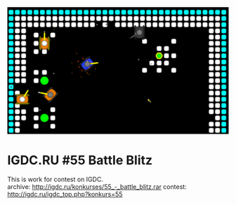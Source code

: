 <img src="img.png">

# IGDC.RU #55 Battle Blitz
This is work for contest on IGDC.  
archive: http://igdc.ru/konkurses/55_-_battle_blitz.rar
contest: http://igdc.ru/igdc_top.php?konkurs=55
